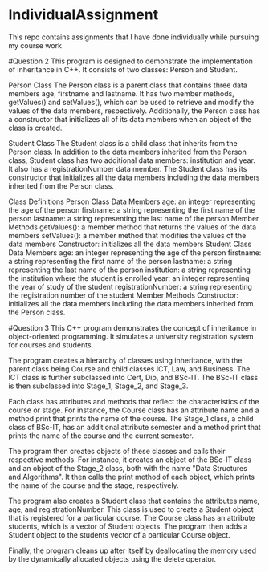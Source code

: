 # IndividualAssignment
This repo contains assignments that I have done individually while pursuing my course work

#Question 2
This program is designed to demonstrate the implementation of inheritance in C++. It consists of two classes: Person and Student.

Person Class
The Person class is a parent class that contains three data members age, firstname and lastname. It has two member methods, getValues() and setValues(), which can be used to retrieve and modify the values of the data members, respectively. Additionally, the Person class has a constructor that initializes all of its data members when an object of the class is created.

Student Class
The Student class is a child class that inherits from the Person class. In addition to the data members inherited from the Person class, Student class has two additional data members: institution and year. It also has a registrationNumber data member. The Student class has its constructor that initializes all the data members including the data members inherited from the Person class.

Class Definitions
Person Class
Data Members
age: an integer representing the age of the person
firstname: a string representing the first name of the person
lastname: a string representing the last name of the person
Member Methods
getValues(): a member method that returns the values of the data members
setValues(): a member method that modifies the values of the data members
Constructor: initializes all the data members
Student Class
Data Members
age: an integer representing the age of the person
firstname: a string representing the first name of the person
lastname: a string representing the last name of the person
institution: a string representing the institution where the student is enrolled
year: an integer representing the year of study of the student
registrationNumber: a string representing the registration number of the student
Member Methods
Constructor: initializes all the data members including the data members inherited from the Person class.

#Question 3
This C++ program demonstrates the concept of inheritance in object-oriented programming. It simulates a university registration system for courses and students.

The program creates a hierarchy of classes using inheritance, with the parent class being Course and child classes ICT, Law, and Business. The ICT class is further subclassed into Cert, Dip, and BSc-IT. The BSc-IT class is then subclassed into Stage_1, Stage_2, and Stage_3.

Each class has attributes and methods that reflect the characteristics of the course or stage. For instance, the Course class has an attribute name and a method print that prints the name of the course. The Stage_1 class, a child class of BSc-IT, has an additional attribute semester and a method print that prints the name of the course and the current semester.

The program then creates objects of these classes and calls their respective methods. For instance, it creates an object of the BSc-IT class and an object of the Stage_2 class, both with the name "Data Structures and Algorithms". It then calls the print method of each object, which prints the name of the course and the stage, respectively.

The program also creates a Student class that contains the attributes name, age, and registrationNumber. This class is used to create a Student object that is registered for a particular course. The Course class has an attribute students, which is a vector of Student objects. The program then adds a Student object to the students vector of a particular Course object.

Finally, the program cleans up after itself by deallocating the memory used by the dynamically allocated objects using the delete operator.
